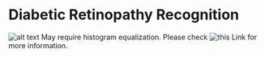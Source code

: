 # Diabetic Retinopathy Recognition
![alt text](https://github.com/mehmetburakeker/Diabetic-Retinopathy-Recognition/blob/master/allinone.png)
May require histogram equalization.
Please check ![this Link](https://docs.google.com/document/d/19Xcv2Xhdim-pFMCpkwRG1dJd_gEDISrgHL2Uux1pcKQ/edit?usp=sharing) for more information.
